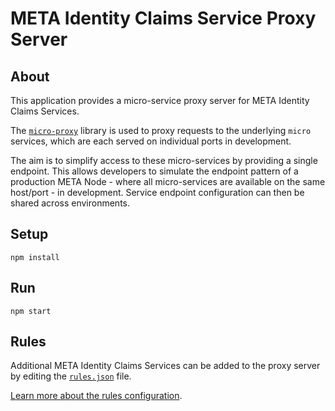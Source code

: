 # META Identity Claims Service Proxy Server

## About
This application provides a micro-service proxy server for META Identity Claims
Services.

The [`micro-proxy`](https://github.com/zeit/micro-proxy) library is used to
proxy requests to the underlying `micro` services, which are each served on
individual ports in development.

The aim is to simplify access to these micro-services by providing a single
endpoint. This allows developers to simulate the endpoint pattern of a
production META Node - where all micro-services are available on the same
host/port - in development. Service endpoint configuration can then be shared
across environments.

## Setup
```
npm install
```

## Run
```
npm start
```

## Rules
Additional META Identity Claims Services can be added to the proxy server by
editing the [`rules.json`](rules.json) file.

[Learn more about the rules configuration](https://zeit.co/docs/features/path-aliases).
